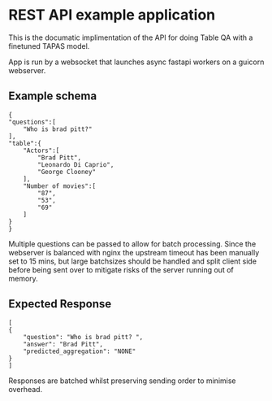 # REST API example application
This is the documatic implimentation of the API for doing Table QA with a finetuned TAPAS model. 

App is run by a websocket that launches async fastapi workers on a guicorn webserver.



## Example schema
    {
    "questions":[
        "Who is brad pitt?"
    ],
    "table":{
        "Actors":[
            "Brad Pitt",
            "Leonardo Di Caprio",
            "George Clooney"
        ],
        "Number of movies":[
            "87",
            "53",
            "69"
        ]
    }
    }
    
Multiple questions can be passed to allow for batch processing. Since the webserver is balanced with nginx the upstream timeout has been manually set to 15 mins,
but large batchsizes should be handled and split client side before being sent over to mitigate risks of the server running out of memory. 

## Expected Response 
    [
    {
        "question": "Who is brad pitt? ",
        "answer": "Brad Pitt",
        "predicted_aggregation": "NONE"
    }
    ]

Responses are batched whilst preserving sending order to minimise overhead.










